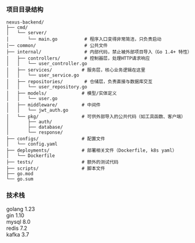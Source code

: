 
### 项目目录结构

    nexus-backend/
    ├── cmd/
    │   └── server/
    │       └── main.go          # 程序入口变得非常简洁，只负责启动
    │── common/                  # 公共文件
    ├── internal/                # 内部代码，禁止被外部项目导入（Go 1.4+ 特性）
    │   ├── controllers/         # 控制器层，处理HTTP请求响应
    │   │   └── user_controller.go
    │   ├── services/           # 服务层，核心业务逻辑在这里
    │   │   └── user_service.go
    │   ├── repositories/        # 仓储层，负责直接与数据库交互
    │   │   └── user_repository.go
    │   ├── models/             # 模型/实体定义
    │   │   └── user.go
    │   ├── middleware/         # 中间件
    │   │   └── jwt_auth.go
    │   └── pkg/                # 可供外部导入的公共代码（如工具函数、客户端）
    │       ├── auth/
    │       ├── database/
    │       └── response/
    ├── configs/                # 配置文件
    │   └── config.yaml
    ├── deployments/            # 部署相关文件（Dockerfile, k8s yaml）
    │   └── Dockerfile
    ├── tests/                  # 额外的测试代码
    ├── scripts/                # 脚本文件
    ├── go.mod
    └── go.sum


### 技术栈
golang 1.23  
gin 1.10   
mysql 8.0  
redis 7.2  
kafka 3.7

